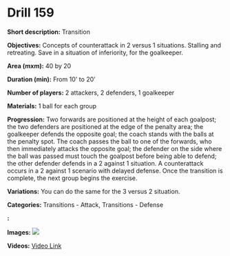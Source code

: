 # Drill 159

**Short description:**
Transition

**Objectives:**
Concepts of counterattack in 2 versus 1 situations. Stalling and retreating. Save in a situation of inferiority, for the goalkeeper.

**Area (mxm):**
40 by 20

**Duration (min):**
From 10' to 20'

**Number of players:**
2 attackers, 2 defenders, 1 goalkeeper

**Materials:**
1 ball for each group

**Progression:**
Two forwards are positioned at the height of each goalpost; the two defenders are positioned at the edge of the penalty area; the goalkeeper defends the opposite goal; the coach stands with the balls at the penalty spot. The coach passes the ball to one of the forwards, who then immediately attacks the opposite goal; the defender on the side where the ball was passed must touch the goalpost before being able to defend; the other defender defends in a 2 against 1 situation. A counterattack occurs in a 2 against 1 scenario with delayed defense. Once the transition is complete, the next group begins the exercise.

**Variations:**
You can do the same for the 3 versus 2 situation.

**Categories:**
Transitions - Attack, Transitions - Defense

**:**


**Images:**
![](https://www.coachingfutsal.com/\images\9049445cb787fd9e15c4e4c7ca57f55ba20cd642d44ae1387a69da07e0f9d85d22f33b0ace26cdb70b73986cec9272b6996f538b91c561bd7ae815369eabb0524dd3d0134a5de.jpg)

**Videos:**
[Video Link](https://www.youtube.com/embed/Onodmd7mVw8)

